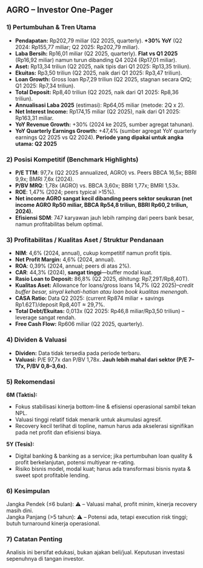 ## AGRO – Investor One-Pager

### 1) Pertumbuhan & Tren Utama
- **Pendapatan:** Rp202,79 miliar (Q2 2025, quarterly). **+30% YoY** (Q2 2024: Rp155,77 miliar; Q2 2025: Rp202,79 miliar).
- **Laba Bersih:** Rp16,01 miliar (Q2 2025, quarterly). **Flat vs Q1 2025** (Rp16,92 miliar) namun turun dibanding Q4 2024 (Rp17,01 miliar).
- **Aset:** Rp13,34 triliun (Q2 2025, naik tipis dari Q1 2025: Rp13,35 triliun).
- **Ekuitas:** Rp3,50 triliun (Q2 2025, naik dari Q1 2025: Rp3,47 triliun).
- **Loan Growth:** Gross loan Rp7,29 triliun (Q2 2025, stagnan secara QtQ; Q1 2025: Rp7,34 triliun).
- **Total Deposit:** Rp8,40 triliun (Q2 2025, naik dari Q1 2025: Rp8,36 triliun).
- **Annualisasi Laba 2025** (estimasi): Rp64,05 miliar (metode: 2Q x 2).
- **Net Interest Income:** Rp174,15 miliar (Q2 2025), naik dari Q1 2025: Rp163,31 miliar.
- **YoY Revenue Growth:** +30% (2024 ke 2025, sumber agregat tahunan).
- **YoY Quarterly Earnings Growth:** +47,4% (sumber agregat YoY quarterly earnings Q2 2025 vs Q2 2024).
**Periode yang dipakai untuk angka utama: Q2 2025**

### 2) Posisi Kompetitif (Benchmark Highlights)
- **P/E TTM**: 97,7x (Q2 2025 annualized, AGRO) vs. Peers BBCA 16,5x; BBRI 9,9x; BMRI 7,6x (2024).
- **P/BV MRQ**: 1,78x (AGRO) vs. BBCA 3,60x; BBRI 1,77x; BMRI 1,53x.
- **ROE**: 1,47% (2024; peers typical >15%).
- **Net income AGRO sangat kecil dibanding peers sektor seukuran (net income AGRO Rp50 miliar, BBCA Rp54,8 triliun, BBRI Rp60,2 triliun, 2024).**
- **Efisiensi SDM**: 747 karyawan jauh lebih ramping dari peers bank besar, namun profitabilitas belum optimal.

### 3) Profitabilitas / Kualitas Aset / Struktur Pendanaan
- **NIM**: 4,6% (2024, annual), cukup kompetitif namun profit tipis.
- **Net Profit Margin:** 4,6% (2024, annual).
- **ROA**: 0,39% (2024, annual; peers di atas 2%).
- **CAR**: 44,3% (2024), **sangat tinggi**—buffer modal kuat.
- **Rasio Loan to Deposit:** 86,8% (Q2 2025, dihitung: Rp7,29T/Rp8,40T).
- **Kualitas Aset:** Allowance for loans/gross loans 14,7% (Q2 2025)–*credit buffer besar, sinyal kehati-hatian atau loan book kualitas menengah*.
- **CASA Ratio:** Data Q2 2025: (current Rp874 miliar + savings Rp1.62T)/deposit Rp8,40T ≈ 29,7%.
- **Total Debt/Ekuitas:** 0,013x (Q2 2025: Rp46,8 miliar/Rp3,50 triliun) – leverage sangat rendah.
- **Free Cash Flow:** Rp606 miliar (Q2 2025, quarterly).

### 4) Dividen & Valuasi
- **Dividen:** Data tidak tersedia pada periode terbaru.
- **Valuasi:** P/E 97,7x dan P/BV 1,78x. **Jauh lebih mahal dari sektor (P/E 7–17x, P/BV 0,8–3,6x).**

### 5) Rekomendasi
**6M (Taktis):**  
- Fokus stabilisasi kinerja bottom-line & efisiensi operasional sambil tekan NPL.
- Valuasi tinggi relatif tidak menarik untuk akumulasi agresif.
- Recovery kecil terlihat di topline, namun harus ada akselerasi signifikan pada net profit dan efisiensi biaya.

**5Y (Tesis):**  
- Digital banking & banking as a service; jika pertumbuhan loan quality & profit berkelanjutan, potensi multiyear re-rating.
- Risiko bisnis model, modal kuat; harus ada transformasi bisnis nyata & sweet spot profitable lending.

### 6) Kesimpulan
Jangka Pendek (≤6 bulan): ⚠️ – Valuasi mahal, profit minim, kinerja recovery masih dini.  
Jangka Panjang (>5 tahun): ⚠️ – Potensi ada, tetapi execution risk tinggi; butuh turnaround kinerja operasional.

### 7) Catatan Penting
Analisis ini bersifat edukasi, bukan ajakan beli/jual. Keputusan investasi sepenuhnya di tangan investor.